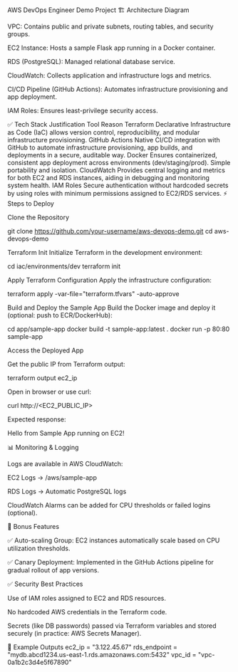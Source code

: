 AWS DevOps Engineer Demo Project
🏗️ Architecture Diagram

VPC: Contains public and private subnets, routing tables, and security groups.

EC2 Instance: Hosts a sample Flask app running in a Docker container.

RDS (PostgreSQL): Managed relational database service.

CloudWatch: Collects application and infrastructure logs and metrics.

CI/CD Pipeline (GitHub Actions): Automates infrastructure provisioning and app deployment.

IAM Roles: Ensures least-privilege security access.

✅ Tech Stack Justification
Tool	Reason
Terraform	Declarative Infrastructure as Code (IaC) allows version control, reproducibility, and modular infrastructure provisioning.
GitHub Actions	Native CI/CD integration with GitHub to automate infrastructure provisioning, app builds, and deployments in a secure, auditable way.
Docker	Ensures containerized, consistent app deployment across environments (dev/staging/prod). Simple portability and isolation.
CloudWatch	Provides central logging and metrics for both EC2 and RDS instances, aiding in debugging and monitoring system health.
IAM Roles	Secure authentication without hardcoded secrets by using roles with minimum permissions assigned to EC2/RDS services.
⚡ Steps to Deploy

Clone the Repository

git clone https://github.com/your-username/aws-devops-demo.git
cd aws-devops-demo


Terraform Init
Initialize Terraform in the development environment:

cd iac/environments/dev
terraform init


Apply Terraform Configuration
Apply the infrastructure configuration:

terraform apply -var-file="terraform.tfvars" -auto-approve


Build and Deploy the Sample App
Build the Docker image and deploy it (optional: push to ECR/DockerHub):

cd app/sample-app
docker build -t sample-app:latest .
docker run -p 80:80 sample-app


Access the Deployed App

Get the public IP from Terraform output:

terraform output ec2_ip


Open in browser or use curl:

curl http://<EC2_PUBLIC_IP>


Expected response:

Hello from Sample App running on EC2!

📊 Monitoring & Logging

Logs are available in AWS CloudWatch:

EC2 Logs → /aws/sample-app

RDS Logs → Automatic PostgreSQL logs

CloudWatch Alarms can be added for CPU thresholds or failed logins (optional).

🌟 Bonus Features

✅ Auto-scaling Group: EC2 instances automatically scale based on CPU utilization thresholds.

✅ Canary Deployment: Implemented in the GitHub Actions pipeline for gradual rollout of app versions.

✅ Security Best Practices

Use of IAM roles assigned to EC2 and RDS resources.

No hardcoded AWS credentials in the Terraform code.

Secrets (like DB passwords) passed via Terraform variables and stored securely (in practice: AWS Secrets Manager).

📂 Example Outputs
ec2_ip = "3.122.45.67"
rds_endpoint = "mydb.abcd1234.us-east-1.rds.amazonaws.com:5432"
vpc_id = "vpc-0a1b2c3d4e5f67890"
